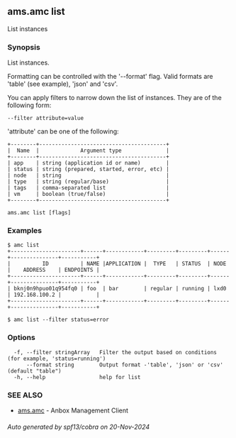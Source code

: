 ## ams.amc list

List instances

### Synopsis

List instances.

Formatting can be controlled with the '--format' flag.
Valid formats are 'table' (see example), 'json' and 'csv'.

You can apply filters to narrow down the list of instances.
They are of the following form:

	--filter attribute=value

'attribute' can be one of the following:

	+--------+----------------------------------------+
	|  Name  |             Argument type              |
	+--------+----------------------------------------+
	| app    | string (application id or name)        |
	| status | string (prepared, started, error, etc) |
	| node   | string                                 |
	| type   | string (regular/base)                  |
	| tags   | comma-separated list                   |
	| vm     | boolean (true/false)                   |
	+--------+----------------------------------------+


```
ams.amc list [flags]
```

### Examples

```
$ amc list
+----------------------+------+------------+---------+---------+------+---------------+-----------+
|          ID          | NAME |APPLICATION |  TYPE   | STATUS  | NODE |    ADDRESS    | ENDPOINTS |
+----------------------+------+------------+---------+---------+------+---------------+-----------+
| bknj0n9hpuo01q954fq0 | foo  | bar        | regular | running | lxd0 | 192.168.100.2 |           |
+----------------------+------+------------+---------+---------+------+---------------+-----------+

$ amc list --filter status=error

```

### Options

```
  -f, --filter stringArray   Filter the output based on conditions (for example, 'status=running')
      --format string        Output format -'table', 'json' or 'csv' (default "table")
  -h, --help                 help for list
```

### SEE ALSO

* [ams.amc](ams.amc.md)	 - Anbox Management Client

###### Auto generated by spf13/cobra on 20-Nov-2024
